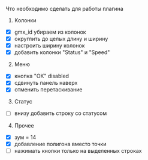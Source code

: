 Что необходимо сделать для работы плагина

1) Колонки

- [x] gmx_id убираем из колонок
- [x] округлить до целых длину и ширину
- [x] настроить ширину колонок
- [x] добавить колонки "Status" и "Speed"

2) Меню
- [x] кнопка "OK" disabled
- [x] сдвинуть панель наверх
- [x] отменить перетаскивание

3) Статус
- [ ] внизу добавить строку со статусом

4) Прочее
- [x] зум = 14
- [x] добавление полигона вместо точки
- [ ] нажимать кнопки только на выделенных строках
